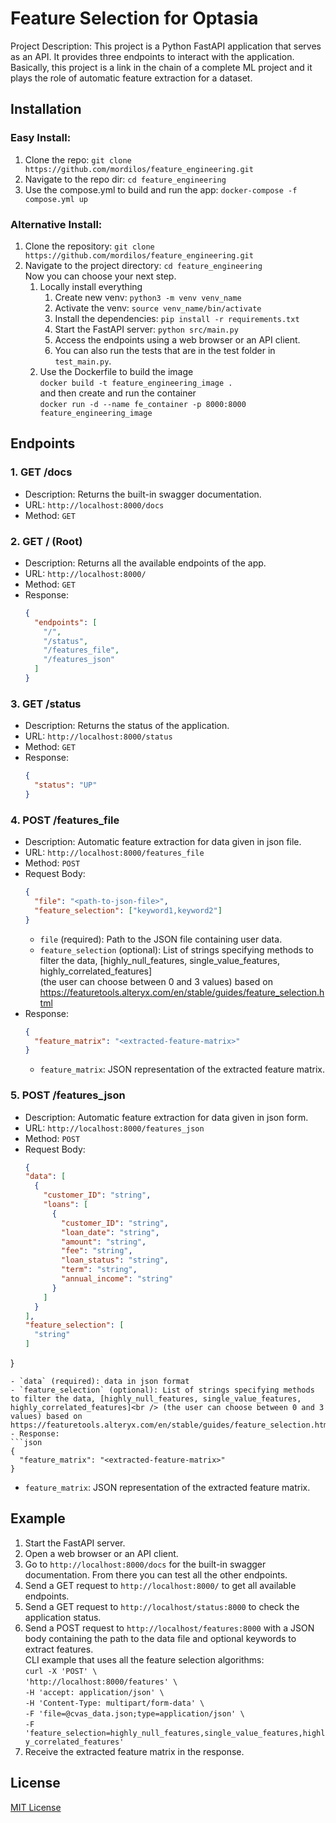 # Feature Selection for Optasia

Project Description: This project is a Python FastAPI application that serves as an API. It provides three endpoints to interact with the application.
Basically, this project is a link in the chain of a complete ML project and it plays the role of automatic feature extraction for a dataset. 

## Installation

### Easy Install: 
1. Clone the repo: `git clone https://github.com/mordilos/feature_engineering.git`
2. Navigate to the repo dir: `cd feature_engineering`
3. Use the compose.yml to build and run the app: `docker-compose -f compose.yml up`


### Alternative Install:

1. Clone the repository: `git clone https://github.com/mordilos/feature_engineering.git`
2. Navigate to the project directory: `cd feature_engineering`<br /> Now you can choose your next step.
   1. Locally install everything
      1. Create new venv: `python3 -m venv venv_name`
      2. Activate the venv: `source venv_name/bin/activate`
      3. Install the dependencies: `pip install -r requirements.txt`
      4. Start the FastAPI server: `python src/main.py`
      5. Access the endpoints using a web browser or an API client.
      6. You can also run the tests that are in the test folder in `test_main.py`.
   2. Use the Dockerfile to build the image<br />`docker build -t feature_engineering_image .`<br /> and then create and run the container<br />`docker run -d --name fe_container -p 8000:8000 feature_engineering_image`


## Endpoints

### 1. GET /docs

- Description: Returns the built-in swagger documentation.
- URL: `http://localhost:8000/docs`
- Method: `GET`


### 2. GET / (Root)

- Description: Returns all the available endpoints of the app.
- URL: `http://localhost:8000/`
- Method: `GET`
- Response:
  ```json
  {
    "endpoints": [
      "/",
      "/status",
      "/features_file",
      "/features_json"
    ]
  }
  ```

### 3. GET /status

- Description: Returns the status of the application.
- URL: `http://localhost:8000/status`
- Method: `GET`
- Response:
  ```json
  {
    "status": "UP"
  }
  ```

### 4. POST /features_file

- Description: Automatic feature extraction for data given in json file. 
- URL: `http://localhost:8000/features_file`
- Method: `POST`
- Request Body:
  ```json
  {
    "file": "<path-to-json-file>",
    "feature_selection": ["keyword1,keyword2"]
  }
  ```
  - `file` (required): Path to the JSON file containing user data.
  - `feature_selection` (optional): List of strings specifying methods to filter the data, [highly_null_features, single_value_features, highly_correlated_features]<br /> (the user can choose between 0 and 3 values) based on https://featuretools.alteryx.com/en/stable/guides/feature_selection.html
- Response:
  ```json
  {
    "feature_matrix": "<extracted-feature-matrix>"
  }
  ```
  - `feature_matrix`: JSON representation of the extracted feature matrix.


### 5. POST /features_json

- Description: Automatic feature extraction for data given in json form. 
- URL: `http://localhost:8000/features_json`
- Method: `POST`
- Request Body:
  ```json
  {
  "data": [
    {
      "customer_ID": "string",
      "loans": [
        {
          "customer_ID": "string",
          "loan_date": "string",
          "amount": "string",
          "fee": "string",
          "loan_status": "string",
          "term": "string",
          "annual_income": "string"
        }
      ]
    }
  ],
  "feature_selection": [
    "string"
  ]
}
  ```
  - `data` (required): data in json format
  - `feature_selection` (optional): List of strings specifying methods to filter the data, [highly_null_features, single_value_features, highly_correlated_features]<br /> (the user can choose between 0 and 3 values) based on https://featuretools.alteryx.com/en/stable/guides/feature_selection.html
- Response:
  ```json
  {
    "feature_matrix": "<extracted-feature-matrix>"
  }
  ```
  - `feature_matrix`: JSON representation of the extracted feature matrix.

## Example

1. Start the FastAPI server.
2. Open a web browser or an API client.
3. Go to `http://localhost:8000/docs` for the built-in swagger documentation. From there you can test all the other endpoints.
4. Send a GET request to `http://localhost:8000/` to get all available endpoints.
5. Send a GET request to `http://localhost/status:8000` to check the application status.
6. Send a POST request to `http://localhost/features:8000` with a JSON body containing the path to the data file and optional keywords to extract features.<br />
    CLI example that uses all the feature selection algorithms:<br />`curl -X 'POST' \`<br />`'http://localhost:8000/features' \`<br />`-H 'accept: application/json' \`<br />`-H 'Content-Type: multipart/form-data' \`<br />`-F 'file=@cvas_data.json;type=application/json' \`<br />`-F 'feature_selection=highly_null_features,single_value_features,highly_correlated_features'`
7. Receive the extracted feature matrix in the response.

## License

[MIT License](https://opensource.org/licenses/MIT)